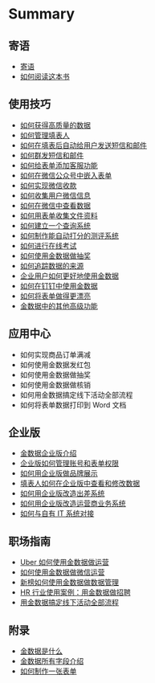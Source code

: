# Summary

## 寄语

* [寄语](README.md)
* [如何阅读这本书](如何阅读这本书.md)

## 使用技巧

* [如何获得高质量的数据](如何获得高质量的数据.md)
* [如何管理填表人](如何进行-crm-客户管理.md)
* [如何在填表后自动给用户发送短信和邮件](如何在金数据发送邮件.md)
* [如何群发短信和邮件](如何在金数据发短信.md)
* [如何给表单添加客服功能](如何给表单添加客服功能.md)
* [如何在微信公众号中嵌入表单](如何用微信公众号发布表单.md)
* [如何实现微信收款](如何实现订单在线支付.md)
* [如何收集用户微信信息](如何收集用户微信信息.md)
* [如何在微信中查看数据](如何在微信中查看数据.md)
* [如何用表单收集文件资料](如何收集文件资料.md)
* [如何建立一个查询系统](如何建立一个查询系统.md)
* [如何制作能自动打分的测评系统](如何自动评分.md)
* [如何进行在线考试](如何进行在线考试.md)
* [如何使用金数据做抽奖](如何抽奖.md)
* [如何追踪数据的来源](如何追踪数据来源.md)
* [企业用户如何更好地使用金数据](企业用户如何更好地使用金数据.md)
* [如何在钉钉中使用金数据](如何在钉钉中使用金数据.md)
* [如何将表单做得更漂亮](如何提升表单颜值.md)
* [金数据中的其他高级功能](更多实用功能，也许只有-1-的人会用.md)

## 应用中心

* 如何实现商品订单满减
* 如何使用金数据发红包
* 如何使用金数据做抽奖
* 如何使用金数据做核销
* 如何用金数据搞定线下活动全部流程
* 如何将表单数据打印到 Word 文档

## 企业版

* [金数据企业版介绍](qi-ye-ban/jin-shu-ju-qi-ye-ban-jie-shao.md)
* [企业版如何管理账号和表单权限](qi-ye-ban/qi-ye-ban-zhong-ru-he-guan-li-zhang-hao-he-biao-dan-quan-xian.md)
* [如何用企业版做品牌展示](qi-ye-ban/ru-he-yong-qi-ye-ban-zuo-pin-pai-zhan-shi.md)
* [填表人如何在企业版中查看和修改数据](qi-ye-ban/tian-biao-ren-ru-he-zai-qi-ye-ban-zhong-cha-kan-he-xiu-gai-shu-ju.md)
* [如何用企业版改造出差系统](qi-ye-ban/ru-he-yong-qi-ye-ban-gai-zao-chu-cha-xi-tong.md)
* [如何用企业版改造运营商业务系统](ru-he-yong-qi-ye-ban-gai-zao-yun-ying-shang-ye-wu-xi-tong.md)
* [如何与自有 IT 系统对接](如何将金数据与自有-it-系统对接.md)

## 职场指南

* [Uber 如何使用金数据做运营](uber-如何使用金数据做运营.md)
* [如何使用金数据做微信运营](如何使用金数据做微信运营.md)
* [新榜如何使用金数据做数据管理](新榜如何使用金数据做数据管理.md)
* [HR 行业使用案例：用金数据做招聘](如何高效地完成招聘.md)
* [用金数据搞定线下活动全部流程](如何签到.md)

## 附录

* [金数据是什么](金数据是什么.md)
* [金数据所有字段介绍](字段大全.md)
* [如何制作一张表单](如何创建表单.md)



